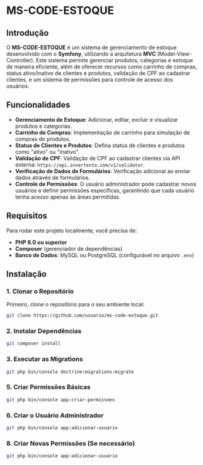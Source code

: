 # MS-CODE-ESTOQUE

## Introdução

O **MS-CODE-ESTOQUE** é um sistema de gerenciamento de estoque desenvolvido com o **Symfony**, utilizando a arquitetura **MVC** (Model-View-Controller). Este sistema permite gerenciar produtos, categorias e estoque de maneira eficiente, além de oferecer recursos como carrinho de compras, status ativo/inativo de clientes e produtos, validação de CPF ao cadastrar clientes, e um sistema de permissões para controle de acesso dos usuários.

## Funcionalidades

- **Gerenciamento de Estoque**: Adicionar, editar, excluir e visualizar produtos e categorias.
- **Carrinho de Compras**: Implementação de carrinho para simulação de compras de produtos.
- **Status de Clientes e Produtos**: Defina status de clientes e produtos como "ativo" ou "inativo".
- **Validação de CPF**: Validação de CPF ao cadastrar clientes via API externa: `https://api.invertexto.com/v1/validator`.
- **Verificação de Dados de Formulários**: Verificação adicional ao enviar dados através de formulários.
- **Controle de Permissões**: O usuário administrador pode cadastrar novos usuários e definir permissões específicas, garantindo que cada usuário tenha acesso apenas às áreas permitidas.

## Requisitos

Para rodar este projeto localmente, você precisa de:

- **PHP 8.0 ou superior**
- **Composer** (gerenciador de dependências)
- **Banco de Dados**: MySQL ou PostgreSQL (configurável no arquivo `.env`)

## Instalação

### 1. Clonar o Repositório

Primeiro, clone o repositório para o seu ambiente local:

```bash
git clone https://github.com/usuario/ms-code-estoque.git
```

### 2. Instalar Dependências

```bash
git composer install
```

### 3. Executar as Migrations

```bash
git php bin/console doctrine:migrations:migrate
```

### 5. Criar Permissões Básicas

```bash
git php bin/console app:criar-permissoes
```


### 6. Criar o Usuário Administrador

```bash
git php bin/console app:adicionar-usuario
```

### 8. Criar Novas Permissões (Se necessário)

```bash
git php bin/console app:adicionar-usuario
```
